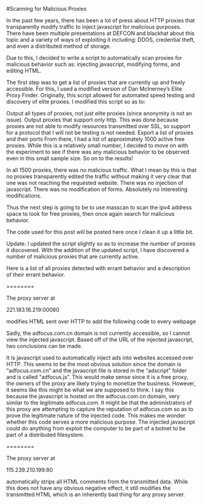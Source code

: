 #Scanning for Malicious Proxies

In the past few years, there has been a lot of press about HTTP proxies that transparently modify traffic to inject javascript for malicious purposes. There have been multiple presentations at DEFCON and blackhat about this topic and a variety of ways of exploiting it including: DDOS, credential theft, and even a distributed method of storage. 

Due to this, I decided to write a script to automatically scan proxies for malicious behavior such as: injecting javascript, modifying forms, and editing HTML. 

The first step was to get a list of proxies that are currently up and freely accessible. For this, I used a modified version of Dan McInerney’s Elite Proxy Finder. Originally, this script allowed for automated speed testing and discovery of elite proxies. I modified this script so as to: 

Output all types of proxies, not just elite proxies (since anonymity is not an issue).
Output proxies that support only http. This was done because proxies are not able to modify resources transmitted over SSL, so support for a protocol that I will not be testing is not needed.
Export a list of proxies and their ports
From there, I had a list of approximately 1000 active free proxies. While this is a relatively small number, I decided to move on with the experiment to see if there was any malicious behavior to be observed even in this small sample size. So on to the results!

In all 1500 proxies, there was no malicious traffic. What I mean by this is that no proxies transparently edited the traffic without making it very clear that one was not reaching the requested website. There was no injection of javascript. There was no modification of forms. Absolutely no interesting modifications. 

Thus the next step is going to be to use masscan to scan the ipv4 address space to look for free proxies, then once again search for malicious behavior.

The code used for this post will be posted here once I clean it up a little bit.

Update: I updated the script slightly so as to increase the number of proxies it discovered. With the addition of the updated script, I have discovered a number of malicious proxies that are currently active. 

Here is a list of all proxies detected with errant behavior and a description of their errant behavior.

========

The proxy server at

221.183.16.219:00080

modifies HTML sent over HTTP to add the following code to every webpage

<script type=’text/javascript’ charset=’utf-8’ src=’http://www.adfocus.com.cn/adscript/adfocus.js’></script>

Sadly, the adfocus.com.cn domain is not currently accessible, so I cannot view the injected javascript. Based off of the URL of the injected javascript, two conclusions can be made. 

It is javascript used to automatically inject ads into websites accessed over HTTP. This seems to be the most obvious solution since the domain is “adfocus.com.cn” and the javascript file is stored in the “adscript” folder and is called “adfocus.js”. This would make sense since it is a free proxy, the owners of the proxy are likely trying to monetize the business. 
However, it seems like this might be what we are supposed to think. I say this because the javascript is hosted on the adfocus.com.cn domain, very similar to the legitimate adfocus.com. It might be that the administrators of this proxy are attempting to capture the reputation of adfocus.com so as to prove the legitimate nature of the injected code. This makes me wonder whether this code serves a more malicious purpose. The injected javascript could do anything from exploit the computer to be part of a botnet to be part of a distributed filesystem. 

========

The proxy server at

115.239.210.199:80

automatically strips all HTML comments from the transmitted data. While this does not have any obvious negative effect, it still modifies the transmitted HTML which is an inherently bad thing for any proxy server. 
